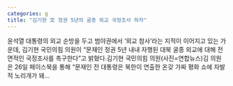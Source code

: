 ```yaml
---
categories: g
title: "김기현 文 정권 5년의 굴종 외교 국정조사 하자"
---
```

 윤석열 대통령의 외교 순방을 두고 범야권에서 ‘외교 참사’라는 지적이 이어지고 있는 가운데, 김기현 국민의힘 의원이 “문재인 정권 5년 내내 자행된 대북 굴종 외교에 대해 전면적인 국정조사를 촉구한다”고 밝혔다.김기현 국민의힘 의원(사진=연합뉴스)김 의원은 26일 페이스북을 통해 “문재인 전 대통령은 북한이 연출한 온갖 가짜 평화 쇼에 자발적 노리개가 돼...